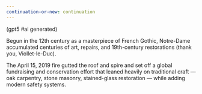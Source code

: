 ```yaml
---
continuation-or-new: continuation
---
```


(gpt5 #ai generated)

Begun in the 12th century as a masterpiece of French Gothic, Notre-Dame accumulated centuries of art, repairs, and 19th-century restorations (thank you, Viollet-le-Duc).

The April 15, 2019 fire gutted the roof and spire and set off a global fundraising and conservation effort that leaned heavily on traditional craft — oak carpentry, stone masonry, stained-glass restoration — while adding modern safety systems.
